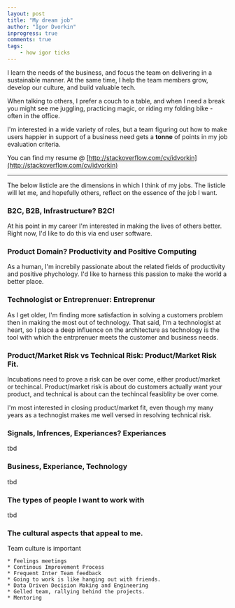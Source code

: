 ```yaml
--- 
layout: post
title: "My dream job"
author: "Igor Dvorkin"
inprogress: true
comments: true
tags:
    - how igor ticks
---
```



I learn the needs of the business, and focus the team on delivering in a sustainable manner. At the same time, I help the team members grow, develop our culture, and build valuable tech.

When talking to others, I prefer a couch to a table, and when I need a break you might see me juggling, practicing magic, or riding my folding bike - often in the office.

I'm interested in a wide variety of roles, but a team figuring out how to make users happier in support of a business need gets a **tonne** of points in my job evaluation criteria.

You can find my resume @ [http://stackoverflow.com/cv/idvorkin](http://stackoverflow.com/cv/idvorkin)

--- 

The below listicle are the dimensions in which I think of my jobs.  The listicle will let me, and hopefully others, reflect on the essence of the job I want.


### B2C, B2B, Infrastructure? B2C!

At his point in my career I'm interested in making the lives of others better. Right now, I'd like to do this via end user software.

### Product Domain? Productivity and Positive Computing

As a human, I'm increbily passionate about the related fields of productivity and positive phychology. I'd like to harness this passion to make the world a better place.


### Technologist or Entreprenuer: Entreprenur

As I get older, I'm finding more satisfaction in solving a customers problem then in making the most out of technology.
That said, I'm a technologist at heart, so I place a deep influence on the architecture as technology is the tool with which the entrprenuer meets the customer and business needs.

### Product/Market Risk vs Technical Risk: Product/Market Risk Fit.

Incubations need to prove a risk can be over come, either product/market or techincal.  Product/market risk is about do customers actually want your product, and technical is about can the techincal feasiblity be over come.

I'm most interested in closing product/market fit, even though my many years as a technogist makes me well versed in resolving technical risk.

### Signals, Infrences, Experiances? Experiances

  tbd

### Business, Experiance, Technology

  tbd

### The types of people I want to work with

  tbd

### The cultural aspects that appeal to me.

Team culture is important

    * Feelings meetings
    * Continous Improvement Process
    * Frequent Inter Team feedback
    * Going to work is like hanging out with friends.
    * Data Driven Decision Making and Engineering
    * Gelled team, rallying behind the projects.
    * Mentoring
